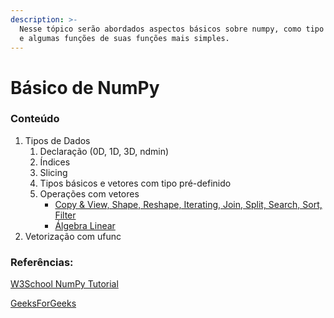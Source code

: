 ```yaml
---
description: >-
  Nesse tópico serão abordados aspectos básicos sobre numpy, como tipo de dados
  e algumas funções de suas funções mais simples.
---
```


# Básico de NumPy

### Conteúdo

1. Tipos de Dados
   1. Declaração \(0D, 1D, 3D, ndmin\)
   2. Índices
   3. Slicing
   4. Tipos básicos e vetores com tipo pré-definido
   5. Operações com vetores
      * [Copy & View, Shape, Reshape, Iterating, Join, Split, Search, Sort, Filter](https://www.w3schools.com/python/numpy)
      * [Álgebra Linear](https://www.geeksforgeeks.org/numpy-linear-algebra/?ref=lbp)
2. Vetorização com ufunc

### Referências:

[W3School NumPy Tutorial](https://www.w3schools.com/python/numpy/default.asp)

[GeeksForGeeks](https://www.geeksforgeeks.org/python-numpy-tutorial)

